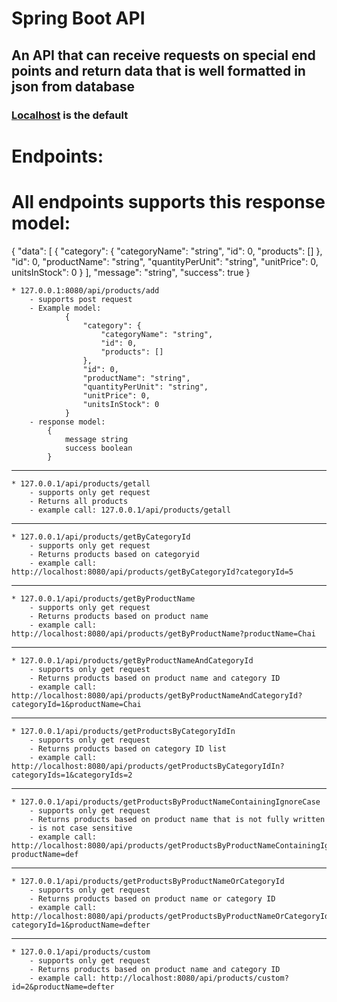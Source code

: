 # Spring Boot API

## An API that can receive requests on special end points and return data that is well formatted in json from database

### [Localhost](127.0.0.1:8080/) is the default

# Endpoints:

# All endpoints supports this response model:

{
    "data": [
            {
                "category": {
                    "categoryName": "string",
                "id": 0,
                "products": []
            },
            "id": 0,
            "productName": "string",
            "quantityPerUnit": "string",
            "unitPrice": 0,
            unitsInStock": 0
        }
    ],
    "message": "string",
    "success": true
}
    
    * 127.0.0.1:8080/api/products/add
        - supports post request
        - Example model:
                {
                    "category": {
                        "categoryName": "string",
                        "id": 0,
                        "products": []
                    },
                    "id": 0,
                    "productName": "string",
                    "quantityPerUnit": "string",
                    "unitPrice": 0,
                    "unitsInStock": 0
                }
        - response model:
            {
                message	string
                success	boolean
            }
---
    * 127.0.0.1/api/products/getall
        - supports only get request
        - Returns all products
        - example call: 127.0.0.1/api/products/getall
            
---
    * 127.0.0.1/api/products/getByCategoryId
        - supports only get request
        - Returns products based on categoryid
        - example call: http://localhost:8080/api/products/getByCategoryId?categoryId=5
---
    * 127.0.0.1/api/products/getByProductName
        - supports only get request
        - Returns products based on product name
        - example call: http://localhost:8080/api/products/getByProductName?productName=Chai
---
    * 127.0.0.1/api/products/getByProductNameAndCategoryId
        - supports only get request
        - Returns products based on product name and category ID
        - example call: http://localhost:8080/api/products/getByProductNameAndCategoryId?categoryId=1&productName=Chai
---
    * 127.0.0.1/api/products/getProductsByCategoryIdIn
        - supports only get request
        - Returns products based on category ID list
        - example call: http://localhost:8080/api/products/getProductsByCategoryIdIn?categoryIds=1&categoryIds=2
---
    * 127.0.0.1/api/products/getProductsByProductNameContainingIgnoreCase
        - supports only get request
        - Returns products based on product name that is not fully written
        - is not case sensitive
        - example call: http://localhost:8080/api/products/getProductsByProductNameContainingIgnoreCase?productName=def
---
    * 127.0.0.1/api/products/getProductsByProductNameOrCategoryId
        - supports only get request
        - Returns products based on product name or category ID
        - example call: http://localhost:8080/api/products/getProductsByProductNameOrCategoryId?categoryId=1&productName=defter
---
    * 127.0.0.1/api/products/custom
        - supports only get request
        - Returns products based on product name and category ID
        - example call: http://localhost:8080/api/products/custom?id=2&productName=defter
